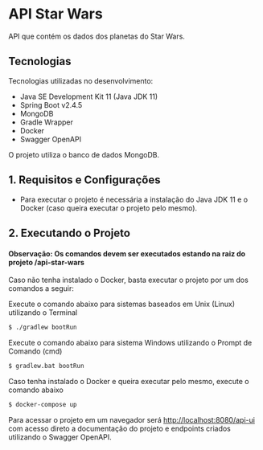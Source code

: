 # API Star Wars

API que contém os dados dos planetas do Star Wars.

## Tecnologias

Tecnologias utilizadas no desenvolvimento:

- Java SE Development Kit 11 (Java JDK 11)
- Spring Boot v2.4.5
- MongoDB
- Gradle Wrapper
- Docker
- Swagger OpenAPI

O projeto utiliza o banco de dados MongoDB.

## 1. Requisitos e Configurações

- Para executar o projeto é necessária a instalação do Java JDK 11 e o Docker (caso queira executar o projeto pelo mesmo).

## 2. Executando o Projeto

#### Observação: Os comandos devem ser executados estando na raiz do projeto /api-star-wars

Caso não tenha instalado o Docker, basta executar o projeto por um dos comandos a seguir:

Execute o comando abaixo para sistemas baseados em Unix (Linux) utilizando o Terminal

```sh
$ ./gradlew bootRun
```

Execute o comando abaixo para sistema Windows utilizando o Prompt de Comando (cmd)

```sh
$ gradlew.bat bootRun
```

Caso tenha instalado o Docker e queira executar pelo mesmo, execute o comando abaixo

```sh
$ docker-compose up
```

Para acessar o projeto em um navegador será [http://localhost:8080/api-ui](http://localhost:8080/api-ui)
com acesso direto a documentação do projeto e endpoints criados utilizando o Swagger OpenAPI.
